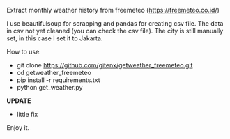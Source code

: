 Extract monthly weather history from freemeteo (https://freemeteo.co.id/)

I use beautifulsoup for scrapping and pandas for creating csv file. The data in csv not yet cleaned (you can check the csv file). The city is still manually set, in this case I set it to Jakarta.

How to use:
- git clone https://github.com/gitenx/getweather_freemeteo.git
- cd getweather_freemeteo
- pip install -r requirements.txt
- python get_weather.py

**UPDATE**
- little fix

Enjoy it.
